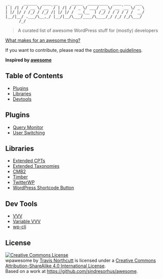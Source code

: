 ```                                                             
 _      ______  ____ __      _____  _________  ____ ___  ___
| | /| / / __ \/ __ `/ | /| / / _ \/ ___/ __ \/ __ `__ \/ _ \
| |/ |/ / /_/ / /_/ /| |/ |/ /  __(__  ) /_/ / / / / / /  __/
|__/|__/ .___/\__,_/ |__/|__/\___/____/\____/_/ /_/ /_/\___/
      /_/                                                    
```
> A curated list of awesome WordPress stuff for (mostly) developers

[What makes for an awesome thing?](wpawesome.md)

If you want to contribute, please read the [contribution guidelines](contributing.md).

__Inspired by [awesome](https://github.com/sindresorhus/awesome)__

## Table of Contents

- [Plugins](#plugins)
- [Libraries](#libraries)
- [Devtools](#devtools)

## Plugins

- [Query Monitor](https://github.com/johnbillion/query-monitor)
- [User Switching](https://github.com/johnbillion/user-switching)

## Libraries

- [Extended CPTs](https://github.com/johnbillion/extended-cpts)
- [Extended Taxonomies](https://github.com/johnbillion/extended-taxos)
- [CMB2](https://github.com/WebDevStudios/CMB2)
- [Timber](https://github.com/jarednova/timber)
- [TwitterWP](https://github.com/jtsternberg/TwitterWP)
- [WordPress Shortcode Button](https://github.com/jtsternberg/Shortcode_Button)

## Dev Tools

- [VVV](https://github.com/Varying-Vagrant-Vagrants/VVV)
- [Variable VVV](https://github.com/bradp/vv)
- [wp-cli](https://github.com/wp-cli/wp-cli)

## License

<a rel="license" href="http://creativecommons.org/licenses/by-sa/4.0/"><img alt="Creative Commons License" style="border-width:0" src="https://i.creativecommons.org/l/by-sa/4.0/88x31.png" /></a><br /><span xmlns:dct="http://purl.org/dc/terms/" property="dct:title">wpawesome</span> by <a xmlns:cc="http://creativecommons.org/ns#" href="https://github.com/tnorthcutt/wpawesome/" property="cc:attributionName" rel="cc:attributionURL">Travis Northcutt</a> is licensed under a <a rel="license" href="http://creativecommons.org/licenses/by-sa/4.0/">Creative Commons Attribution-ShareAlike 4.0 International License</a>.<br />Based on a work at <a xmlns:dct="http://purl.org/dc/terms/" href="https://github.com/sindresorhus/awesome" rel="dct:source">https://github.com/sindresorhus/awesome</a>.
